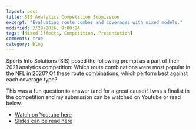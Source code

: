 ```yaml
---
layout: post
title: SIS Analytics Competition Submission
excerpt: "Evaluating route combos and coverages with mixed models."
modified: 2/29/2016, 9:00:24
tags: [Mixed Effects, Competition, Presentation]
comments: true
category: blog
---
```


Sports Info Solutions (SIS) posed the following prompt as a part of their 2021 analytics competition: Which route combinations were most popular in the NFL in 2020? Of these route combinations, which perform best against each coverage type?

This was a fun question to answer (and for a great cause)! I was a finalist in the competition and my submission can be watched on Youtube or read below. 
- [Watch on Youtube here](https://youtu.be/efSjcSl4_lA?t=2605)
- [Slides can be read here](https://github.com/jchernak96/AnalyticsChallenge2021/blob/main/Submissions/jtchernak%40comcast.net/Sports%20Info%20Solutions%20Analytics%20Challenge.pdf)

